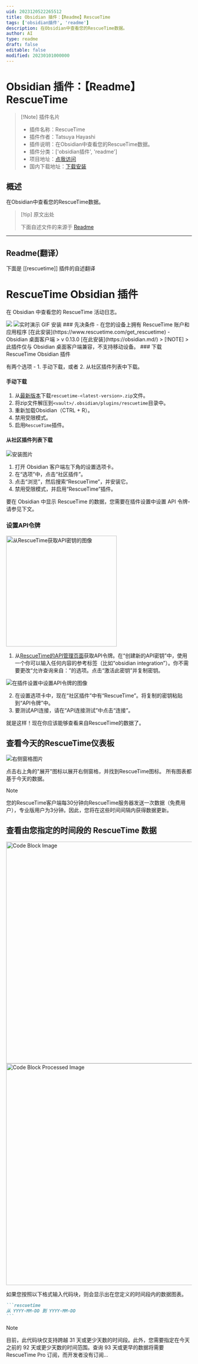 ```yaml
---
uid: 2023120522265512
title: Obsidian 插件：【Readme】RescueTime
tags: ['obsidian插件', 'readme']
description: 在Obsidian中查看您的RescueTime数据。
author: AI
type: readme
draft: false
editable: false
modified: 20230101000000
---
```


# Obsidian 插件：【Readme】RescueTime

> [!Note] 插件名片
> - 插件名称：RescueTime
> - 插件作者：Tatsuya Hayashi
> - 插件说明：在Obsidian中查看您的RescueTime数据。
> - 插件分类：['obsidian插件', 'readme']
> - 项目地址：[点我访问](https://github.com/Tatz884/RescueTime-Obsidian)
> - 国内下载地址：[下载安装](https://pkmer.cn/products/plugin/pluginMarket/?rescuetime)

## 概述

在Obsidian中查看您的RescueTime数据。



> [!tip] 原文出处
> 
>下面自述文件的来源于 [Readme](https://ghproxy.net/https://raw.githubusercontent.com/Tatz884/RescueTime-Obsidian/master/README.md)
> 

---

## Readme(翻译）

下面是 [[rescuetime]] 插件的自述翻译


# RescueTime Obsidian 插件

在 Obsidian 中查看您的 RescueTime 活动日志。

<img src="./assets/AppOverview.png" walt="概览图片" />

<img src="./assets/LiveDemo.gif" alt="实时演示 GIF" />
安装
### 先决条件
- 在您的设备上拥有 RescueTime 账户和应用程序 [在此安装](https://www.rescuetime.com/get_rescuetime)
- Obsidian 桌面客户端 > v 0.13.0 [在此安装](https://obsidian.md/)
> [!NOTE]
> 此插件仅与 Obsidian 桌面客户端兼容，不支持移动设备。
### 下载 RescueTime Obsidian 插件

有两个选项 - 1. 手动下载，或者 2. 从社区插件列表中下载。
#### 手动下载

1. 从[最新版本](https://github.com/Tatz884/RescueTime-Obsidian/releases/latest/)下载`rescuetime-<latest-version>.zip`文件。
2. 将zip文件解压到`<vault>/.obsidian/plugins/rescuetime`目录中。
3. 重新加载Obsidian（CTRL + R）。
4. 禁用受限模式。
5. 启用`RescueTime`插件。
#### 从社区插件列表下载

<img src="./assets/Installation.png" alt="安装图片" />

1. 打开 Obsidian 客户端左下角的设置选项卡。
2. 在“选项”中，点击“社区插件”。
3. 点击“浏览”，然后搜索“RescueTime”，并安装它。
4. 禁用受限模式，并启用“RescueTime”插件。

要在 Obsidian 中显示 RescueTime 的数据，您需要在插件设置中设置 API 令牌-请参见下文。
### 设置API令牌

<img src="./assets/ObtainAPIkeyFromRT.png" width="300px" alt="从RescueTime获取API密钥的图像" />

1. 从[RescueTime的API管理页面](https://www.rescuetime.com/anapi/manage)获取API令牌。在“创建新的API密钥”中，使用一个你可以输入任何内容的参考标签（比如“obsidian integration”）。你不需要更改“允许查询来自：”的选项。点击“激活此密钥”并复制密钥。

<img src="./assets/SetAPItoken.png" alt="在插件设置中设置API令牌的图像" />

2. 在设置选项卡中，现在“社区插件”中有“RescueTime”。将复制的密钥粘贴到“API令牌”中。
3. 要测试API连接，请在“API连接测试”中点击“连接”。

就是这样！现在你应该能够查看来自RescueTime的数据了。
## 查看今天的RescueTime仪表板

<img src="./assets/RightPane.png" alt="右侧窗格图片" />

点击右上角的"展开"图标以展开右侧窗格，并找到RescueTime图标。
所有图表都基于今天的数据。
> [!NOTE]
> 您的RescueTime客户端每30分钟向RescueTime服务器发送一次数据（免费用户），专业版用户为3分钟。因此，您将在这些时间间隔内获得数据更新。
## 查看由您指定的时间段的 RescueTime 数据

<img src="./assets/CodeBlock.png" width="600px" alt="Code Block Image" />
<img src="./assets/CodeBlockProcessed.png" width="600px" alt="Code Block Processed Image" />

如果您按照以下格式输入代码块，则会显示出在您定义的时间段内的数据图表。
`````markdown
```rescuetime
从 YYYY-MM-DD 到 YYYY-MM-DD
```
`````
> [!NOTE]
> 目前，此代码块仅支持跨越 31 天或更少天数的时间段。此外，您需要指定在今天之前的 92 天或更少天数的时间范围。查询 93 天或更早的数据将需要 RescueTime Pro 订阅，而开发者没有订阅...



